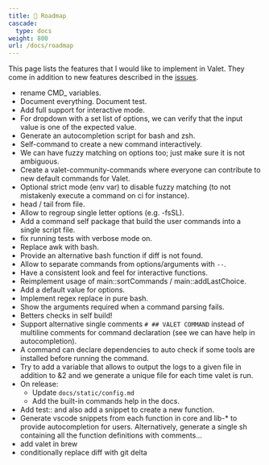 ```yaml
---
title: 🔭 Roadmap
cascade:
  type: docs
weight: 800
url: /docs/roadmap
---
```


This page lists the features that I would like to implement in Valet. They come in addition to new features described in the [issues][valet-issues].

- rename CMD_ variables.
- Document everything. Document test.
- Add full support for interactive mode.
- For dropdown with a set list of options, we can verify that the input value is one of the expected value.
- Generate an autocompletion script for bash and zsh.
- Self-command to create a new command interactively.
- We can have fuzzy matching on options too; just make sure it is not ambiguous.
- Create a valet-community-commands where everyone can contribute to new default commands for Valet.
- Optional strict mode (env var) to disable fuzzy matching (to not mistakenly execute a command on ci for instance).
- head / tail from file.
- Allow to regroup single letter options (e.g. -fsSL).
- Add a command self package that build the user commands into a single script file.
- fix running tests with verbose mode on.
- Replace awk with bash.
- Provide an alternative bash function if diff is not found.
- Allow to separate commands from options/arguments with `--`.
- Have a consistent look and feel for interactive functions.
- Reimplement usage of main::sortCommands / main::addLastChoice.
- Add a default value for options.
- Implement regex replace in pure bash.
- Show the arguments required when a command parsing fails.
- Betters checks in self build!
- Support alternative single comments `# ## VALET COMMAND` instead of multiline comments for command declaration (see we can have help in autocompletion).
- A command can declare dependencies to auto check if some tools are installed before running the command.
- Try to add a variable that allows to output the logs to a given file in addition to &2 and we generate a unique file for each time valet is run.
- On release:
  - Update `docs/static/config.md`
  - Add the built-in commands help in the docs.
- Add test:: and also add a snippet to create a new function.
- Generate vscode snippets from each function in core and lib-* to provide autocompletion for users.
  Alternatively, generate a single sh containing all the function definitions with comments...
- add valet in brew
- conditionally replace diff with git delta


[valet-issues]: https://github.com/jcaillon/valet/issues
